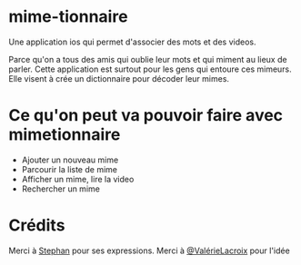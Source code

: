 mime-tionnaire
=============

Une application ios qui permet d'associer des mots et des videos.

Parce qu'on a tous des amis qui oublie leur mots et qui miment au lieux de parler.
Cette application est surtout pour les gens qui entoure ces mimeurs. Elle visent à crée un dictionnaire
pour décoder leur mimes.

Ce qu'on peut va pouvoir faire avec mimetionnaire
======================================

- Ajouter un nouveau mime
- Parcourir la liste de mime
- Afficher un mime, lire la video
- Rechercher un mime

Crédits
=========
Merci à [Stephan](https://www.facebook.com/stephane.seners) pour ses expressions.
Merci à [@ValérieLacroix](https://twitter.com/ValerieLacroix) pour l'idée
